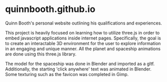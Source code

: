 # quinnbooth.github.io

Quinn Booth's personal website outlining his qualifications and experiences.

This project is heavily focused on learning how to utilize three.js in order to embed javascript applications inside internet pages. Specifically, the goal is to create an interactable 3D environment for the user to explore information in an engaging and unique manner. All the planet and spaceship animations are done using this three.js library. 

The model for the spaceship was done in Blender and imported as a gltf. Additionally, the starting 'click anywhere' text was animated in Blender. Some texturing such as the favicon was completed in Gimp.
